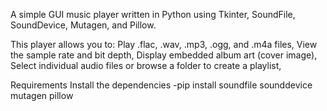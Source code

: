 A simple GUI music player written in Python using Tkinter, SoundFile, SoundDevice, Mutagen, and Pillow.

This player allows you to:
Play .flac, .wav, .mp3, .ogg, and .m4a files,
View the sample rate and bit depth,
Display embedded album art (cover image),
Select individual audio files or browse a folder to create a playlist,

Requirements
Install the dependencies 
-pip install soundfile sounddevice mutagen pillow
